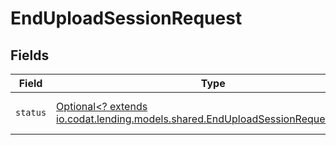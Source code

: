 # EndUploadSessionRequest


## Fields

| Field                                                                                                                                    | Type                                                                                                                                     | Required                                                                                                                                 | Description                                                                                                                              |
| ---------------------------------------------------------------------------------------------------------------------------------------- | ---------------------------------------------------------------------------------------------------------------------------------------- | ---------------------------------------------------------------------------------------------------------------------------------------- | ---------------------------------------------------------------------------------------------------------------------------------------- |
| `status`                                                                                                                                 | [Optional<? extends io.codat.lending.models.shared.EndUploadSessionRequestStatus>](../../models/shared/EndUploadSessionRequestStatus.md) | :heavy_minus_sign:                                                                                                                       | A key for a Codat data type.                                                                                                             |